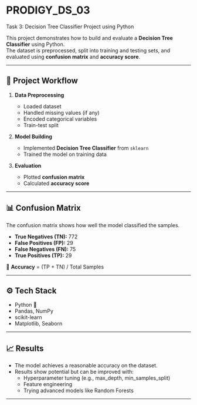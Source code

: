 # PRODIGY_DS_03
Task 3:  Decision Tree Classifier Project using Python

This project demonstrates how to build and evaluate a **Decision Tree Classifier** using Python.  
The dataset is preprocessed, split into training and testing sets, and evaluated using **confusion matrix** and **accuracy score**.

---

## 🚀 Project Workflow
1. **Data Preprocessing**
   - Loaded dataset
   - Handled missing values (if any)
   - Encoded categorical variables
   - Train-test split

2. **Model Building**
   - Implemented **Decision Tree Classifier** from `sklearn`
   - Trained the model on training data

3. **Evaluation**
   - Plotted **confusion matrix**
   - Calculated **accuracy score**

---

## 📊 Confusion Matrix
The confusion matrix shows how well the model classified the samples.

- **True Negatives (TN):** 772  
- **False Positives (FP):** 29  
- **False Negatives (FN):** 75  
- **True Positives (TP):** 29  

🔎 **Accuracy** = (TP + TN) / Total Samples  

---

## ⚙️ Tech Stack
- Python 🐍
- Pandas, NumPy
- scikit-learn
- Matplotlib, Seaborn

---

## 📈 Results
- The model achieves a reasonable accuracy on the dataset.  
- Results show potential but can be improved with:
  - Hyperparameter tuning (e.g., max_depth, min_samples_split)
  - Feature engineering
  - Trying advanced models like Random Forests

---

